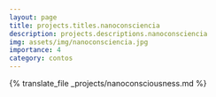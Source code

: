 ```yaml
---
layout: page
title: projects.titles.nanoconsciencia
description: projects.descriptions.nanoconsciencia
img: assets/img/nanoconsciencia.jpg
importance: 4
category: contos
---
```


{% translate_file _projects/nanoconsciousness.md %}